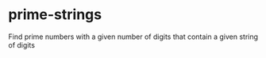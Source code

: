 # prime-strings
Find prime numbers with a given number of digits that contain a given string of digits
